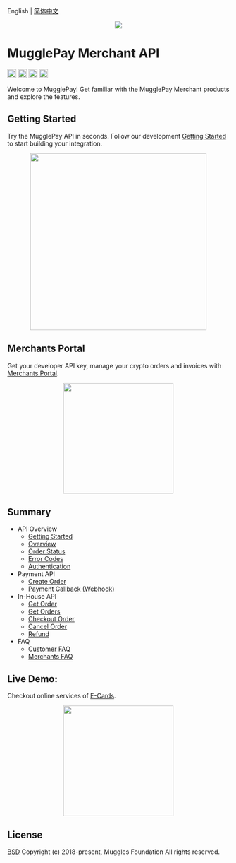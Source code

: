English | [简体中文](./Readme-CN.md)

<p align="center">
  <a href=" https://www.mugglepay.com">
    <img src="https://dcdn.mugglepay.com/dt/pay/logo/mplogo1.png" />
  </a>
</p>

# MugglePay Merchant API

<img src="http://dcdn.mugglepay.com/pay/media/git/git-license.png" height="20px" /></a>
<img src="http://dcdn.mugglepay.com/pay/media/git/git-build.png" height="20px" /></a>
<img src="http://dcdn.mugglepay.com/pay/media/git/git-codecov.png" height="20px" /></a>
<img src="http://dcdn.mugglepay.com/pay/media/git/git-build.png" height="20px" /></a>

Welcome to MugglePay! Get familiar with the MugglePay Merchant products and explore the features.


## Getting Started

Try the MugglePay API in seconds. Follow our development [Getting Started](/API) to start building your integration.

<p align="center">
<img src="https://dcdn.mugglepay.com/dt/pay/docs/mp-create.png" width="400px"/>
</p>

## Merchants Portal

Get your developer API key, manage your crypto orders and invoices with [Merchants Portal](https://merchants.mugglepay.com/). 

<p align="center">
<img src="https://dcdn.mugglepay.com/dt/pay/docs/mp-login.png" width="250px"/>
</p>

## Summary
  - API Overview
    - [Getting Started](/API/faq/GetStarted.md)
    - [Overview](/API/faq/Overview.md)
    - [Order Status](/API/basic/OrderStatus.md)
    - [Error Codes](/API/basic/ErrorCodes.md)
    - [Authentication](/API/basic/Authentication.md)
  - Payment API
    - [Create Order](/API/order/CreateOrder.md)
    - [Payment Callback (Webhook)](/API/order/PaymentCallback.md)
  - In-House API
    - [Get Order](/API/order/GetOrder.md)
    - [Get Orders](/API/order/GetOrders.md)
    - [Checkout Order](/API/order/CheckoutOrder.md)
    - [Cancel Order](/API/order/CancelOrder.md)
    - [Refund](/API/order/Refund.md)
  - FAQ
    - [Customer FAQ](/API/faq/CustomerFAQ.md)
    - [Merchants FAQ](/API/faq/MerchantFAQ.md)

## Live Demo: 

Checkout online services of [E-Cards](http://ecards.mugglepay.com).

<p align="center">
<img src="https://dcdn.mugglepay.com/dt/pay/docs/mp-payment.png" width="250px"/>
</p>

## License
[BSD](https://www.wikiwand.com/en/BSD_licenses)
Copyright (c) 2018-present, Muggles Foundation All rights reserved.
